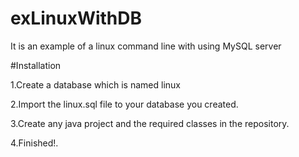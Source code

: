 # exLinuxWithDB
It is an example of a linux command line with using MySQL server

#Installation

1.Create a database which is named linux

2.Import the linux.sql file to your database you created.

3.Create any java project and the required classes in the repository.

4.Finished!.

